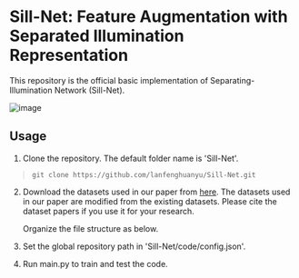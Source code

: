 # Sill-Net: Feature Augmentation with Separated Illumination Representation
This repository is the official basic implementation of Separating-Illumination Network (Sill-Net).


![image](https://github.com/lanfenghuanyu/Sill-net/blob/main/Model.png)

## Usage 
1. Clone the repository. The default folder name is 'Sill-Net'. 
>```
>git clone https://github.com/lanfenghuanyu/Sill-Net.git
>```

2. Download the datasets used in our paper from [here](https://forms.gle/sytKG3QaLfgTYtau5). The datasets used in our paper are modified from the existing datasets. Please cite the dataset papers if you use it for your research. 
   
   Organize the file structure as below.

3. Set the global repository path in 'Sill-Net/code/config.json'. 

4. Run main.py to train and test the code. 
